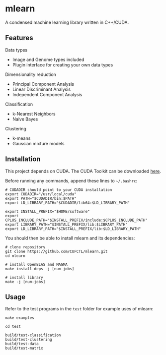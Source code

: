 # mlearn

A condensed machine learning library written in C++/CUDA.

## Features

Data types
- Image and Genome types included
- Plugin interface for creating your own data types

Dimensionality reduction
- Principal Component Analysis
- Linear Discriminant Analysis
- Independent Component Analysis

Classification
- k-Nearest Neighbors
- Naive Bayes

Clustering
- k-means
- Gaussian mixture models

## Installation

This project depends on CUDA. The CUDA Toolkit can be downloaded [here](https://developer.nvidia.com/cuda-downloads).

Before running any commands, append these lines to `~/.bashrc`:
```
# CUDADIR should point to your CUDA installation
export CUDADIR="/usr/local/cuda"
export PATH="$CUDADIR/bin:$PATH"
export LD_LIBRARY_PATH="$CUDADIR/lib64:$LD_LIBRARY_PATH"

export INSTALL_PREFIX="$HOME/software"
export CPLUS_INCLUDE_PATH="$INSTALL_PREFIX/include:$CPLUS_INCLUDE_PATH"
export LIBRARY_PATH="$INSTALL_PREFIX/lib:$LIBRARY_PATH"
export LD_LIBRARY_PATH="$INSTALL_PREFIX/lib:$LD_LIBRARY_PATH"
```

You should then be able to install mlearn and its dependencies:
```
# clone repository
git clone https://github.com/CUFCTL/mlearn.git
cd mlearn

# install OpenBLAS and MAGMA
make install-deps -j [num-jobs]

# install library
make -j [num-jobs]
```

## Usage

Refer to the test programs in the `test` folder for example uses of mlearn:
```
make examples

cd test

build/test-classification
build/test-clustering
build/test-data
build/test-matrix
```
